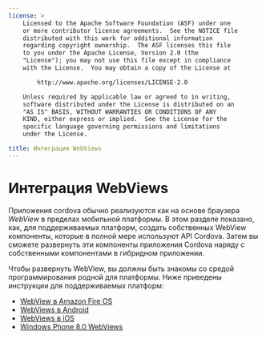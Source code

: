 ```yaml
---
license: >
    Licensed to the Apache Software Foundation (ASF) under one
    or more contributor license agreements.  See the NOTICE file
    distributed with this work for additional information
    regarding copyright ownership.  The ASF licenses this file
    to you under the Apache License, Version 2.0 (the
    "License"); you may not use this file except in compliance
    with the License.  You may obtain a copy of the License at

        http://www.apache.org/licenses/LICENSE-2.0

    Unless required by applicable law or agreed to in writing,
    software distributed under the License is distributed on an
    "AS IS" BASIS, WITHOUT WARRANTIES OR CONDITIONS OF ANY
    KIND, either express or implied.  See the License for the
    specific language governing permissions and limitations
    under the License.

title: Интеграция WebViews
---
```


# Интеграция WebViews

Приложения cordova обычно реализуются как на основе браузера *WebView* в пределах мобильной платформы. В этом разделе показано, как, для поддерживаемых платформ, создать собственных WebView компоненты, которые в полной мере используют API Cordova. Затем вы сможете развернуть эти компоненты приложения Cordova наряду с собственными компонентами в гибридном приложении.

Чтобы развернуть WebView, вы должны быть знакомы со средой программирования родной для платформы. Ниже приведены инструкции для поддерживаемых платформ:

*   [WebView в Amazon Fire OS](../../platforms/amazonfireos/webview.html)
*   [WebViews в Android](../../platforms/android/webview.html)
*   [WebViews в iOS](../../platforms/ios/webview.html)
*   [Windows Phone 8.0 WebViews](../../platforms/wp8/webview.html)
